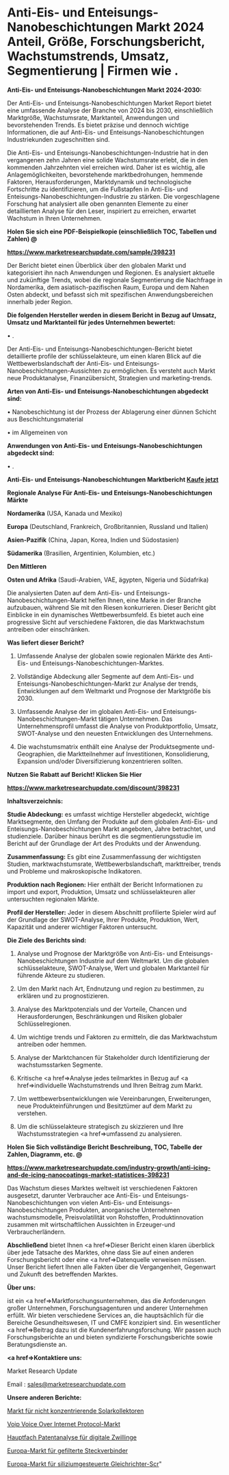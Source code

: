 # Anti-Eis- und Enteisungs-Nanobeschichtungen Markt 2024 Anteil, Größe, Forschungsbericht, Wachstumstrends, Umsatz, Segmentierung | Firmen wie .

<strong>Anti-Eis- und Enteisungs-Nanobeschichtungen Markt 2024-2030:</strong>

Der Anti-Eis- und Enteisungs-Nanobeschichtungen Market Report bietet eine umfassende Analyse der Branche von 2024 bis 2030, einschließlich Marktgröße, Wachstumsrate, Marktanteil, Anwendungen und bevorstehenden Trends. Es bietet präzise und dennoch wichtige Informationen, die auf Anti-Eis- und Enteisungs-Nanobeschichtungen Industriekunden zugeschnitten sind.

Die Anti-Eis- und Enteisungs-Nanobeschichtungen-Industrie hat in den vergangenen zehn Jahren eine solide Wachstumsrate erlebt, die in den kommenden Jahrzehnten viel erreichen wird. Daher ist es wichtig, alle Anlagemöglichkeiten, bevorstehende marktbedrohungen, hemmende Faktoren, Herausforderungen, Marktdynamik und technologische Fortschritte zu identifizieren, um die Fußstapfen in Anti-Eis- und Enteisungs-Nanobeschichtungen-Industrie zu stärken. Die vorgeschlagene Forschung hat analysiert alle oben genannten Elemente zu einer detaillierten Analyse für den Leser, inspiriert zu erreichen, erwartet Wachstum in Ihren Unternehmen.



<strong>Holen Sie sich eine PDF-Beispielkopie (einschließlich TOC, Tabellen und Zahlen) @
</strong>

<strong><a href=https://www.marketresearchupdate.com/sample/398231>

<strong>https://www.marketresearchupdate.com/sample/398231</u></font></a></strong></strong>

Der Bericht bietet einen Überblick über den globalen Markt und kategorisiert ihn nach Anwendungen und Regionen. Es analysiert aktuelle und zukünftige Trends, wobei die regionale Segmentierung die Nachfrage in Nordamerika, dem asiatisch-pazifischen Raum, Europa und dem Nahen Osten abdeckt, und befasst sich mit spezifischen Anwendungsbereichen innerhalb jeder Region.



<strong>Die folgenden Hersteller werden in diesem Bericht in Bezug auf Umsatz, Umsatz und Marktanteil für jedes Unternehmen bewertet:</strong>

• .

Der Anti-Eis- und Enteisungs-Nanobeschichtungen-Bericht bietet detaillierte profile der schlüsselakteure, um einen klaren Blick auf die Wettbewerbslandschaft der Anti-Eis- und Enteisungs-Nanobeschichtungen-Aussichten zu ermöglichen. Es versteht auch Markt neue Produktanalyse, Finanzübersicht, Strategien und marketing-trends.



<strong>Arten von Anti-Eis- und Enteisungs-Nanobeschichtungen abgedeckt sind:</strong>

• Nanobeschichtung ist der Prozess der Ablagerung einer dünnen Schicht aus Beschichtungsmaterial

• im Allgemeinen von



<strong>Anwendungen von Anti-Eis- und Enteisungs-Nanobeschichtungen abgedeckt sind:</strong>

• .



<strong>Anti-Eis- und Enteisungs-Nanobeschichtungen Marktbericht <a href=https://www.marketresearchupdate.com/buynow/398231>Kaufe jetzt</a></strong>



<strong>Regionale Analyse Für Anti-Eis- und Enteisungs-Nanobeschichtungen Märkte</strong>



<strong>Nordamerika</strong> (USA, Kanada und Mexiko)



<strong>Europa</strong> (Deutschland, Frankreich, Großbritannien, Russland und Italien)



<strong>Asien-Pazifik</strong> (China, Japan, Korea, Indien und Südostasien)



<strong>Südamerika</strong> (Brasilien, Argentinien, Kolumbien, etc.)



<strong>Den Mittleren</strong> 

<strong>Osten und Afrika</strong> (Saudi-Arabien, VAE, ägypten, Nigeria und Südafrika)

Die analysierten Daten auf dem Anti-Eis- und Enteisungs-Nanobeschichtungen-Markt helfen Ihnen, eine Marke in der Branche aufzubauen, während Sie mit den Riesen konkurrieren. Dieser Bericht gibt Einblicke in ein dynamisches Wettbewerbsumfeld. Es bietet auch eine progressive Sicht auf verschiedene Faktoren, die das Marktwachstum antreiben oder einschränken.



<strong>Was liefert dieser Bericht?</strong>

1. Umfassende Analyse der globalen sowie regionalen Märkte des Anti-Eis- und Enteisungs-Nanobeschichtungen-Marktes.

2. Vollständige Abdeckung aller Segmente auf dem Anti-Eis- und Enteisungs-Nanobeschichtungen-Markt zur Analyse der trends, Entwicklungen auf dem Weltmarkt und Prognose der Marktgröße bis 2030.

3. Umfassende Analyse der im globalen Anti-Eis- und Enteisungs-Nanobeschichtungen-Markt tätigen Unternehmen. Das Unternehmensprofil umfasst die Analyse von Produktportfolio, Umsatz, SWOT-Analyse und den neuesten Entwicklungen des Unternehmens.

4. Die wachstumsmatrix enthält eine Analyse der Produktsegmente und-Geographien, die Marktteilnehmer auf Investitionen, Konsolidierung, Expansion und/oder Diversifizierung konzentrieren sollten.



<strong>Nutzen Sie Rabatt auf Bericht! Klicken Sie Hier
</strong>

<strong><a href=https://www.marketresearchupdate.com/discount/398231>https://www.marketresearchupdate.com/discount/398231</b></u></font></strong></a>



<strong>Inhaltsverzeichnis:</strong>



<strong>Studie Abdeckung:</strong> es umfasst wichtige Hersteller abgedeckt, wichtige Marktsegmente, den Umfang der Produkte auf dem globalen Anti-Eis- und Enteisungs-Nanobeschichtungen Markt angeboten, Jahre betrachtet, und studienziele. Darüber hinaus berührt es die segmentierungsstudie im Bericht auf der Grundlage der Art des Produkts und der Anwendung.



<strong>Zusammenfassung:</strong> Es gibt eine Zusammenfassung der wichtigsten Studien, marktwachstumsrate, Wettbewerbslandschaft, markttreiber, trends und Probleme und makroskopische Indikatoren.



<strong>Produktion nach Regionen:</strong> Hier enthält der Bericht Informationen zu import und export, Produktion, Umsatz und schlüsselakteuren aller untersuchten regionalen Märkte.



<strong>Profil der Hersteller:</strong> Jeder in diesem Abschnitt profilierte Spieler wird auf der Grundlage der SWOT-Analyse, Ihrer Produkte, Produktion, Wert, Kapazität und anderer wichtiger Faktoren untersucht.



<strong>Die Ziele des Berichts sind:</strong>

1) Analyse und Prognose der Marktgröße von Anti-Eis- und Enteisungs-Nanobeschichtungen Industrie auf dem Weltmarkt.
Um die globalen schlüsselakteure, SWOT-Analyse, Wert und globalen Marktanteil für führende Akteure zu studieren.

2) Um den Markt nach Art, Endnutzung und region zu bestimmen, zu erklären und zu prognostizieren.

3) Analyse des Marktpotenzials und der Vorteile, Chancen und Herausforderungen, Beschränkungen und Risiken globaler Schlüsselregionen.

4) Um wichtige trends und Faktoren zu ermitteln, die das Marktwachstum antreiben oder hemmen.

5) Analyse der Marktchancen für Stakeholder durch Identifizierung der wachstumsstarken Segmente.

6) Kritische <a href=>Analyse</a> jedes teilmarktes in Bezug auf <a href=>individuelle</a> Wachstumstrends und Ihren Beitrag zum Markt.

7) Um wettbewerbsentwicklungen wie Vereinbarungen, Erweiterungen, neue Produkteinführungen und Besitztümer auf dem Markt zu verstehen.

8) Um die schlüsselakteure strategisch zu skizzieren und Ihre Wachstumsstrategien <a href=>umfassend</a> zu analysieren.



<strong>Holen Sie Sich vollständige Bericht Beschreibung, TOC, Tabelle der Zahlen, Diagramm, etc. @ </strong>

<strong><a href=https://www.marketresearchupdate.com/industry-growth/anti-icing-and-de-icing-nanocoatings-market-statistices-398231>https://www.marketresearchupdate.com/industry-growth/anti-icing-and-de-icing-nanocoatings-market-statistices-398231</a></font></strong>

Das Wachstum dieses Marktes weltweit ist verschiedenen Faktoren ausgesetzt, darunter Verbraucher ace Anti-Eis- und Enteisungs-Nanobeschichtungen von vielen Anti-Eis- und Enteisungs-Nanobeschichtungen Produkten, anorganische Unternehmen wachstumsmodelle, Preisvolatilität von Rohstoffen, Produktinnovation zusammen mit wirtschaftlichen Aussichten in Erzeuger-und Verbraucherländern.



<strong>Abschließend</strong> bietet Ihnen <a href=>Dieser</a> Bericht einen klaren überblick über jede Tatsache des Marktes, ohne dass Sie auf einen anderen Forschungsbericht oder eine <a href=>Datenquelle</a> verweisen müssen. Unser Bericht liefert Ihnen alle Fakten über die Vergangenheit, Gegenwart und Zukunft des betreffenden Marktes.



<strong>Über uns:</strong>

 ist ein <a href=>Marktfors</a>chungsunternehmen, das die Anforderungen großer Unternehmen, Forschungsagenturen und anderer Unternehmen erfüllt. Wir bieten verschiedene Services an, die hauptsächlich für die Bereiche Gesundheitswesen, IT und CMFE konzipiert sind. Ein wesentlicher <a href=>Beitrag</a> dazu ist die Kundenerfahrungsforschung. Wir passen auch Forschungsberichte an und bieten syndizierte Forschungsberichte sowie Beratungsdienste an.



<strong><a href=>Kontaktiere uns:</a></strong>

Market Research Update

Email : sales@marketresearchupdate.com



<strong>Unsere anderen Berichte:</strong>

<a href=https://www.linkedin.com/pulse/non-concentrating-solar-collectors-market-expects>Markt für nicht konzentrierende Solarkollektoren</a>

<a href=https://www.linkedin.com/pulse/voip-voice-over-internet-protocol-market-research-report>Voip Voice Over Internet Protocol-Markt</a>

<a href=https://www.linkedin.com/pulse/digital-twin-patent-analysis-major>Hauptfach Patentanalyse für digitale Zwillinge</a>

<a href=https://www.linkedin.com/pulse/europe-filtered-connectors-market-2030-future>Europa-Markt für gefilterte Steckverbinder</a>

<a href=https://www.linkedin.com/pulse/europe-silicon-controlled-rectifier-scr-market>Europa-Markt für siliziumgesteuerte Gleichrichter-Scr</a>"
